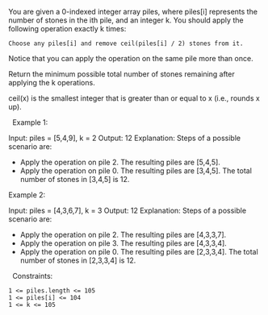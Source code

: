 You are given a 0-indexed integer array piles, where piles[i] represents the number of stones in the ith pile, and an integer k. You should apply the following operation exactly k times:


	Choose any piles[i] and remove ceil(piles[i] / 2) stones from it.


Notice that you can apply the operation on the same pile more than once.

Return the minimum possible total number of stones remaining after applying the k operations.

ceil(x) is the smallest integer that is greater than or equal to x (i.e., rounds x up).

 
Example 1:

Input: piles = [5,4,9], k = 2
Output: 12
Explanation: Steps of a possible scenario are:
- Apply the operation on pile 2. The resulting piles are [5,4,5].
- Apply the operation on pile 0. The resulting piles are [3,4,5].
The total number of stones in [3,4,5] is 12.


Example 2:

Input: piles = [4,3,6,7], k = 3
Output: 12
Explanation: Steps of a possible scenario are:
- Apply the operation on pile 2. The resulting piles are [4,3,3,7].
- Apply the operation on pile 3. The resulting piles are [4,3,3,4].
- Apply the operation on pile 0. The resulting piles are [2,3,3,4].
The total number of stones in [2,3,3,4] is 12.


 
Constraints:


	1 <= piles.length <= 105
	1 <= piles[i] <= 104
	1 <= k <= 105

